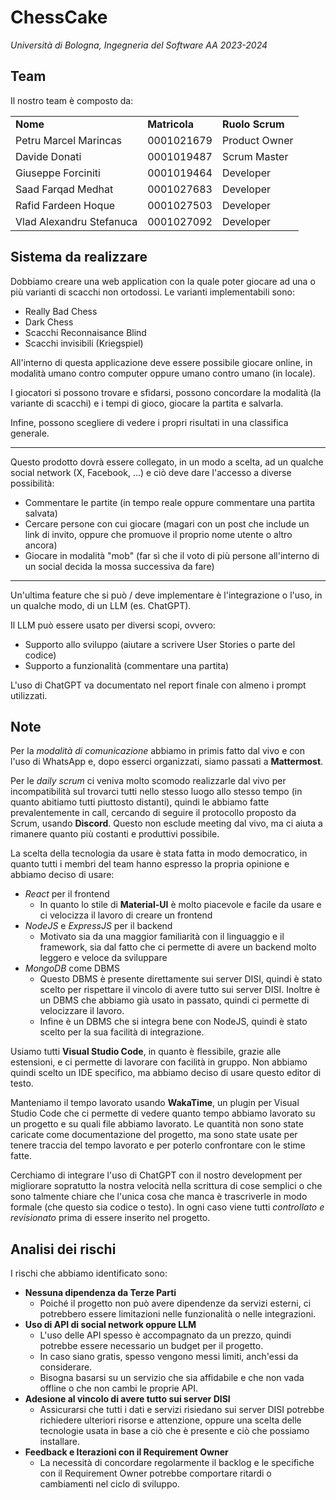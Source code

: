 # ChessCake

*Università di Bologna, Ingegneria del Software AA 2023-2024*


## Team

Il nostro team è composto da:

<table>
    <tr>
        <td><b>Nome</b></td>
        <td><b>Matricola</b></td>
        <td><b>Ruolo Scrum</b></td>
    </tr>
    <tr>
        <td>Petru Marcel Marincas</td>
        <td>0001021679</td>
        <td>Product Owner</td>
    </tr>
    <tr>
        <td>Davide Donati</td>
        <td>0001019487</td>
        <td>Scrum Master</td>
    </tr>
    <tr>
        <td>Giuseppe Forciniti</td>
        <td>0001019464</td>
        <td>Developer</td>
    </tr>
    <tr>
        <td>Saad Farqad Medhat</td>
        <td>0001027683</td>
        <td>Developer</td>
    </tr>
    <tr>
        <td>Rafid Fardeen Hoque</td>
        <td>0001027503</td>
        <td>Developer</td>
    </tr>
    <tr>
        <td>Vlad Alexandru Stefanuca</td>
        <td>0001027092</td>
        <td>Developer</td>
    </tr>
</table>

## Sistema da realizzare

<!--- Dobbiamo descrivere il sistema che dobbiamo realizzare in poche parole, in modo da far capire che abbiamo capito -->

Dobbiamo creare una web application con la quale poter giocare ad una o più varianti di scacchi non ortodossi. Le varianti implementabili sono:
- Really Bad Chess
- Dark Chess
- Scacchi Reconnaisance Blind
- Scacchi invisibili (Kriegspiel)

All'interno di questa applicazione deve essere possibile giocare online, in modalità umano contro computer oppure  umano contro umano (in locale).

I giocatori si possono trovare e sfidarsi, possono concordare la modalità (la variante di scacchi) e i tempi di gioco, giocare la partita e salvarla.

Infine, possono scegliere di vedere i propri risultati in una classifica generale.

---

Questo prodotto dovrà essere collegato, in un modo a scelta, ad un qualche social network (X, Facebook, ...) e ciò deve dare l'accesso a diverse possibilità:
- Commentare le partite (in tempo reale oppure commentare una partita salvata)
- Cercare persone con cui giocare (magari con un post che include un link di invito, oppure che promuove il proprio nome utente o altro ancora)
- Giocare in modalità "mob" (far sì che il voto di più persone all'interno di un social decida la mossa successiva da fare)

---

Un'ultima feature che si può / deve implementare è l'integrazione o l'uso, in un qualche modo, di un LLM (es. ChatGPT).

Il LLM può essere usato per diversi scopi, ovvero:
- Supporto allo sviluppo (aiutare a scrivere User Stories o parte del codice)
- Supporto a funzionalità (commentare una partita)

L'uso di ChatGPT va documentato nel report finale con almeno i prompt utilizzati.

## Note

Per la *modalità di comunicazione* abbiamo in primis fatto dal vivo e con l'uso di WhatsApp e, dopo esserci organizzati, siamo passati a **Mattermost**.

Per le *daily scrum* ci veniva molto scomodo realizzarle dal vivo per incompatibilità sul trovarci tutti nello stesso luogo allo stesso tempo (in quanto abitiamo  tutti piuttosto distanti), quindi le abbiamo fatte prevalentemente in call, cercando di seguire il protocollo proposto da Scrum, usando **Discord**. Questo non esclude meeting dal vivo, ma ci aiuta a rimanere quanto più costanti e produttivi possibile.

La scelta della tecnologia da usare è stata fatta in modo democratico, in quanto tutti i membri del team hanno espresso la propria opinione e abbiamo deciso di usare:
- *React* per il frontend
  - In quanto lo stile di **Material-UI** è molto piacevole e facile da usare e ci velocizza il lavoro di creare un frontend
- *NodeJS* e *ExpressJS* per il backend
  - Motivato sia da una maggior familiarità con il linguaggio e il framework, sia dal fatto che ci permette di avere un backend molto leggero e veloce da sviluppare
- *MongoDB* come DBMS
  - Questo DBMS è presente direttamente sui server DISI, quindi è stato scelto per rispettare il vincolo di avere tutto sui server DISI. Inoltre è un DBMS che abbiamo già usato in passato, quindi ci permette di velocizzare il lavoro.
  - Infine è un DBMS che si integra bene con NodeJS, quindi è stato scelto per la sua facilità di integrazione.

Usiamo tutti **Visual Studio Code**, in quanto è flessibile, grazie alle estensioni, e ci permette di lavorare con facilità in gruppo. Non abbiamo quindi scelto un IDE specifico, ma abbiamo deciso di usare questo editor di testo.

Manteniamo il tempo lavorato usando **WakaTime**, un plugin per Visual Studio Code che ci permette di vedere quanto tempo abbiamo lavorato su un progetto e su quali file abbiamo lavorato. Le quantità non sono state caricate come documentazione del progetto, ma sono state usate per tenere traccia del tempo lavorato e per poterlo confrontare con le stime fatte.

Cerchiamo di integrare l'uso di ChatGPT con il nostro development per migliorare sopratutto la nostra velocità nella scrittura di cose semplici o che sono talmente chiare che l'unica cosa che manca è trascriverle in modo formale (che questo sia codice o testo). In ogni caso viene tutti *controllato e revisionato* prima di essere inserito nel progetto.

## Analisi dei rischi

I rischi che abbiamo identificato sono:
- **Nessuna dipendenza da Terze Parti**
  - Poiché il progetto non può avere dipendenze da servizi esterni, ci potrebbero essere limitazioni nelle funzionalità o nelle integrazioni.
- **Uso di API di social network oppure LLM**
  - L'uso delle API spesso è accompagnato da un prezzo, quindi potrebbe essere necessario un budget per il progetto.
  - In caso siano gratis, spesso vengono messi limiti, anch'essi da considerare.
  - Bisogna basarsi su un servizio che sia affidabile e che non vada offline o che non cambi le proprie API.
- **Adesione al vincolo di avere tutto sui server DISI**
  - Assicurarsi che tutti i dati e servizi risiedano sui server DISI potrebbe richiedere ulteriori risorse e attenzione, oppure una scelta delle tecnologie usata in base a ciò che è presente e ciò che possiamo installare.
- **Feedback e Iterazioni con il Requirement Owner**
  - La necessità di concordare regolarmente il backlog e le specifiche con il Requirement Owner potrebbe comportare ritardi o cambiamenti nel ciclo di sviluppo.